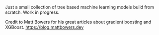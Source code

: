 Just a small collection of tree based machine learning models build from scratch. Work in progress.

Credit to Matt Bowers for his great articles about gradient boosting and XGBoost. https://blog.mattbowers.dev